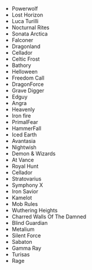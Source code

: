 
- Powerwolf
- Lost Horizon
- Luca Turilli
- Nocturnal Rites
- Sonata Arctica
- Falconer
- Dragonland
- Cellador
- Celtic Frost
- Bathory
- Helloween
- Freedom Call
- DragonForce
- Grave Digger
- Edguy
- Angra
- Heavenly
- Iron fire
- PrimalFear
- HammerFall
- Iced Earth
- Avantasia
- Nightwish
- Demon & Wizards
- At Vance
- Royal Hunt
- Cellador
- Stratovarius
- Symphony X
- Iron Savior
- Kamelot
- Mob Rules
- Wuthering Heights
- Charred Walls Of The Damned
- Blind Guardian
- Metalium
- Silent Force
- Sabaton
- Gamma Ray
- Turisas
- Rage
